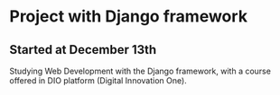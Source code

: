 <h1> Project with Django framework </h1>
<h2> Started at December 13th </h2>
<p> 
  Studying Web Development with the Django framework, with a course offered in DIO platform (Digital Innovation One).
</p>
